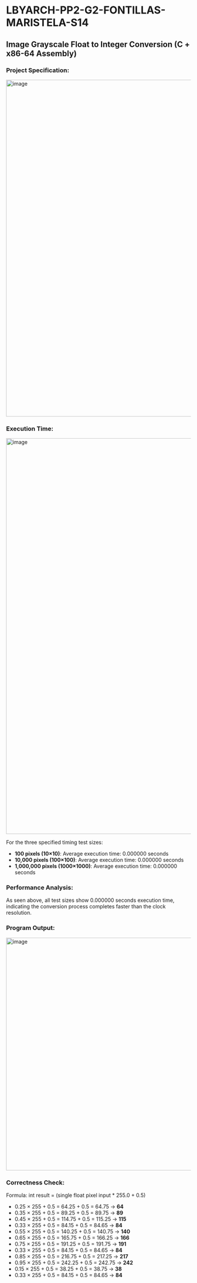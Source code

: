 # LBYARCH-PP2-G2-FONTILLAS-MARISTELA-S14

## Image Grayscale Float to Integer Conversion (C + x86-64 Assembly)

### Project Specification:

<img width="996" height="919" alt="image" src="https://github.com/user-attachments/assets/b35ef063-99ba-49a1-8cda-0a0fba33873b" />

### Execution Time:

<img width="1920" height="1080" alt="image" src="https://github.com/user-attachments/assets/3acc41a6-fa73-422d-a336-87506b7a2c5e" />

For the three specified timing test sizes:
- **100 pixels (10×10)**: Average execution time: 0.000000 seconds
- **10,000 pixels (100×100)**: Average execution time: 0.000000 seconds  
- **1,000,000 pixels (1000×1000)**: Average execution time: 0.000000 seconds

### Performance Analysis:

As seen above, all test sizes show 0.000000 seconds execution time, indicating the conversion process completes faster than the clock resolution.

### Program Output:

<img width="1100" height="635" alt="image" src="https://github.com/user-attachments/assets/545fc0ea-c9bb-4a96-9f2a-329a415b64fe" />

### Correctness Check:

Formula: int result = (single float pixel input * 255.0 + 0.5)

- 0.25 × 255 + 0.5 = 64.25 + 0.5 = 64.75 → **64** 
- 0.35 × 255 + 0.5 = 89.25 + 0.5 = 89.75 → **89**  
- 0.45 × 255 + 0.5 = 114.75 + 0.5 = 115.25 → **115** 
- 0.33 × 255 + 0.5 = 84.15 + 0.5 = 84.65 → **84** 
- 0.55 × 255 + 0.5 = 140.25 + 0.5 = 140.75 → **140** 
- 0.65 × 255 + 0.5 = 165.75 + 0.5 = 166.25 → **166** 
- 0.75 × 255 + 0.5 = 191.25 + 0.5 = 191.75 → **191**
- 0.33 × 255 + 0.5 = 84.15 + 0.5 = 84.65 → **84**
- 0.85 × 255 + 0.5 = 216.75 + 0.5 = 217.25 → **217** 
- 0.95 × 255 + 0.5 = 242.25 + 0.5 = 242.75 → **242** 
- 0.15 × 255 + 0.5 = 38.25 + 0.5 = 38.75 → **38**
- 0.33 × 255 + 0.5 = 84.15 + 0.5 = 84.65 → **84**


